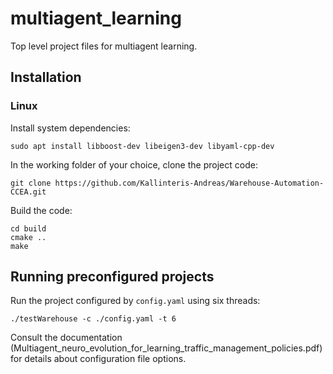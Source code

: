 # multiagent_learning

Top level project files for multiagent learning.

## Installation ##

### Linux ###

Install system dependencies:
```
sudo apt install libboost-dev libeigen3-dev libyaml-cpp-dev
```

In the working folder of your choice, clone the project code:
```
git clone https://github.com/Kallinteris-Andreas/Warehouse-Automation-CCEA.git
```
Build the code:
```
cd build
cmake ..
make
```

## Running preconfigured projects

Run the project configured by `config.yaml` using six threads:
```
./testWarehouse -c ./config.yaml -t 6
```
Consult the documentation (Multiagent_neuro_evolution_for_learning_traffic_management_policies.pdf) for details about configuration file options.
